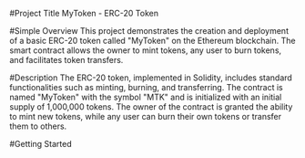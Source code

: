#Project Title
MyToken - ERC-20 Token

#Simple Overview
This project demonstrates the creation and deployment of a basic ERC-20 token called "MyToken" on the Ethereum blockchain. The smart contract allows the owner to mint tokens, any user to burn tokens, and facilitates token transfers.

#Description
The ERC-20 token, implemented in Solidity, includes standard functionalities such as minting, burning, and transferring. The contract is named "MyToken" with the symbol "MTK" and is initialized with an initial supply of 1,000,000 tokens. The owner of the contract is granted the ability to mint new tokens, while any user can burn their own tokens or transfer them to others.

#Getting Started

